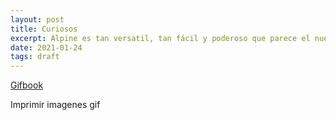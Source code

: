 ```yaml
---
layout: post
title: Curiosos
excerpt: Alpine es tan versatil, tan fácil y poderoso que parece el nuevo jQuery reactivo, te ofrece la pontencia de vue, react, angular pero sin complicaciones.
date: 2021-01-24
tags: draft
---
```


[Gifbook](https://gifbook.io/)

Imprimir imagenes gif